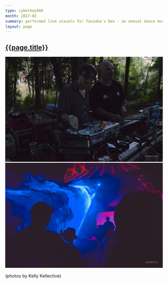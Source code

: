 ```yaml
---
type: cyberboy666
month: 2017-02
summary: performed live visuals for Taniwha's Den - an annual dance music festival in the Wairarapa 
layout: page
---
```


## [ {{page.title}} ]({{page.url}})

![image](/images/cyberboy666/taniwhasden2.jpg)
![image](/images/cyberboy666/taniwhasden3.jpg)

(photos by Kelly Kellective)
